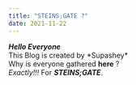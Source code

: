 ```yaml
---
title: "STEINS;GATE ?"
date: 2021-11-22
---
```


***Hello Everyone*** <br>
This Blog is created by \*Supashey\* <br>
Why is everyone gathered __here__ ? <br>
_Exactly!!!_ For ***STEINS;GATE***.
